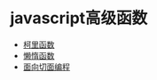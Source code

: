 javascript高级函数
===============================
- [柯里函数](./js-senior-func/curr.js)
- [懒惰函数](./js-senior-func/lazy.js)
- [面向切面编程](./js-senior-func/面向切面编程.html)
